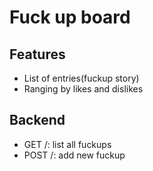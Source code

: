 # Fuck up board

## Features

- List of entries(fuckup story)
- Ranging by likes and dislikes

## Backend

- GET /: list all fuckups
- POST /: add new fuckup
